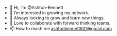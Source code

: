 - 👋 Hi, I’m @Ashton-Bennett
- 👀 I’m interested in growing my network. 
- 🌱 Always looking to grow and learn new things.
- 💞️ Love to collaborate with forward thinking teams. 
- 📫 How to reach me ashtonbennett801@gmail.com

<!---
Ashton-Bennett/Ashton-Bennett is a ✨ special ✨ repository because its `README.md` (this file) appears on your GitHub profile.
You can click the Preview link to take a look at your changes.
--->
